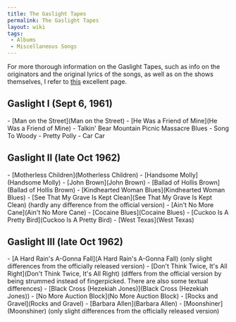 ```yaml
---
title: The Gaslight Tapes
permalink: The Gaslight Tapes
layout: wiki
tags:
 - Albums
 - Miscellaneous Songs
---
```


For more thorough information on the Gaslight Tapes, such as info on the
originators and the original lyrics of the songs, as well as on the
shows themselves, I refer to
[this](http://www.bobsboots.com/CDs/Gaslight.html) excellent page.

<h2>
Gaslight I (Sept 6, 1961)

</h2>
-   [Man on the Street](Man on the Street)
-   [He Was a Friend of Mine](He Was a Friend of Mine)
-   Talkin' Bear Mountain Picnic Massacre Blues
-   Song To Woody
-   Pretty Polly
-   Car Car

<h2>
Gaslight II (late Oct 1962)

</h2>
-   [Motherless Children](Motherless Children)
-   [Handsome Molly](Handsome Molly)
-   [John Brown](John Brown)
-   [Ballad of Hollis Brown](Ballad of Hollis Brown)
-   [Kindhearted Woman Blues](Kindhearted Woman Blues)
-   [See That My Grave Is Kept
    Clean](See That My Grave Is Kept Clean) (hardly any
    difference from the official version)
-   [Ain't No More Cane](Ain't No More Cane)
-   [Cocaine Blues](Cocaine Blues)
-   [Cuckoo Is A Pretty Bird](Cuckoo Is A Pretty Bird)
-   [West Texas](West Texas)

<h2>
Gaslight III (late Oct 1962)

</h2>
-   [A Hard Rain's A-Gonna Fall](A Hard Rain's A-Gonna Fall)
    (only slight differences from the officially released version)
-   [Don't Think Twice, It's All
    Right](Don't Think Twice, It's All Right) (differs from
    the official version by being strummed instead of fingerpicked.
    There are also some textual differences)
-   [Black Cross (Hezekiah
    Jones)](Black Cross (Hezekiah Jones))
-   [No More Auction Block](No More Auction Block)
-   [Rocks and Gravel](Rocks and Gravel)
-   [Barbara Allen](Barbara Allen)
-   [Moonshiner](Moonshiner) (only slight differences from
    the officially released version)

